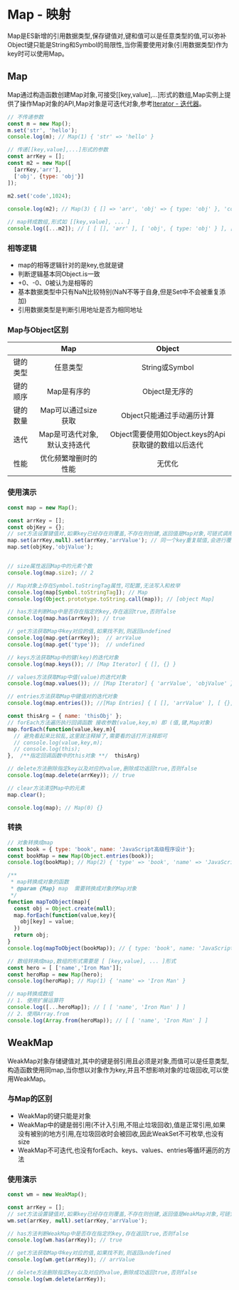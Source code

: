 # Map - 映射 <Badge text="ES6" />
Map是ES新增的引用数据类型,保存键值对,键和值可以是任意类型的值,可以弥补Object键只能是String和Symbol的局限性,当你需要使用对象(引用数据类型)作为key时可以使用Map。

## Map
Map通过构造函数创建Map对象,可接受[[key,value],...]形式的数组,Map实例上提供了操作Map对象的API,Map对象是可迭代对象,参考[Iterator - 迭代器](TODO)。
```javascript
// 不传递参数
const m = new Map();
m.set('str', 'hello');
console.log(m); // Map(1) { 'str' => 'hello' }

// 传递[[key,value],...]形式的参数
const arrKey = [];
const m2 = new Map([
  [arrKey,'arr'],
  ['obj', {type: 'obj'}]
]);

m2.set('code',1024);
 
console.log(m2); // Map(3) { [] => 'arr', 'obj' => { type: 'obj' }, 'code' => 1024 }

// map转成数组,形式如 [[key,value], ... ]
console.log([...m2]); // [ [ [], 'arr' ], [ 'obj', { type: 'obj' } ], [ 'code', 1024 ] ]
```
### 相等逻辑
 - map的相等逻辑针对的是key,也就是键
 - 判断逻辑基本同Object.is一致
 - +0、-0、0被认为是相等的
 - 基本数据类型中只有NaN比较特别(NaN不等于自身,但是Set中不会被重复添加)
 - 引用数据类型是判断引用地址是否为相同地址
 
### Map与Object区别 
|   | Map | Object  | 
|   :----:  |   :----: |   :----:  |  
| 键的类型  | 任意类型 | String或Symbol  | 
| 键的顺序 | Map是有序的  | Object是无序的 |  
| 键的数量 | Map可以通过size获取  | Object只能通过手动遍历计算 |  
| 迭代  | Map是可迭代对象,默认支持迭代 | Object需要使用如Object.keys的Api获取键的数组以后迭代  | 
| 性能  | 优化频繁增删时的性能 | 无优化  | 

### 使用演示
```javascript
const map = new Map();

const arrKey = [];
const objKey = {};
// set方法设置键值对,如果key已经存在则覆盖,不存在则创建,返回值是Map对象,可链式调用
map.set(arrKey,null).set(arrKey,'arrValue'); // 同一个key重复赋值,会进行覆盖,即保留后者赋的值
map.set(objKey,'objValue');


// size属性返回Map中的元素个数
console.log(map.size); // 2

// Map对象上存在Symbol.toStringTag属性,可配置,无法写入和枚举
console.log(map[Symbol.toStringTag]); // Map
console.log(Object.prototype.toString.call(map)); // [object Map]

// has方法判断Map中是否存在指定的key,存在返回true,否则false
console.log(map.has(arrKey)); // true

// get方法获取Map中key对应的值,如果找不到,则返回undefined
console.log(map.get(arrKey));  // arrValue
console.log(map.get('type'));  // undefined

// keys方法获取Map中的键(key)的迭代对象
console.log(map.keys()); // [Map Iterator] { [], {} }

// values方法获取Map中值(value)的迭代对象
console.log(map.values()); // [Map Iterator] { 'arrValue', 'objValue' }

// entries方法获取Map中键值对的迭代对象
console.log(map.entries()); //[Map Entries] { [ [], 'arrValue' ], [ {}, 'objValue' ] }

const thisArg = { name: 'thisObj' };
// forEach方法遍历执行回调函数 接收参数(value,key,m) 即 (值,键,Map对象)
map.forEach(function(value,key,m){
  // 避免看起来比较乱,这里就注释掉了,需要看的话打开注释即可
  // console.log(value,key,m);
  // console.log(this);
},  /**指定回调函数中的this对象 **/  thisArg)

// delete方法删除指定key以及对应的value,删除成功返回true,否则false
console.log(map.delete(arrKey)); // true

// clear方法清空Map中的元素
map.clear(); 

console.log(map); // Map(0) {}
```
### 转换
```javascript
// 对象转换成map
const book = { type: 'book', name: 'JavaScript高级程序设计'};
const bookMap = new Map(Object.entries(book));
console.log(bookMap); // Map(2) { 'type' => 'book', 'name' => 'JavaScript高级程序设计' }

/**
 * map转换成对象的函数
 * @param {Map} map  需要转换成对象的Map对象
 */
function mapToObject(map){
  const obj = Object.create(null);
  map.forEach(function(value,key){
    obj[key] = value;
  })
  return obj;
}
console.log(mapToObject(bookMap)); // { type: 'book', name: 'JavaScript高级程序设计' }

// 数组转换成map,数组的形式需要是 [ [key,value], ... ]形式
const hero = [ ['name','Iron Man']];
const heroMap = new Map(hero);
console.log(heroMap); // Map(1) { 'name' => 'Iron Man' }

// map转换成数组
// 1. 使用扩展运算符
console.log([...heroMap]); // [ [ 'name', 'Iron Man' ] ]
// 2. 使用Array.from
console.log(Array.from(heroMap)); // [ [ 'name', 'Iron Man' ] ]
```


## WeakMap
WeakMap对象存储键值对,其中的键是弱引用且必须是对象,而值可以是任意类型,构造函数使用同map,当你想以对象作为key,并且不想影响对象的垃圾回收,可以使用WeakMap。
### 与Map的区别
 - WeakMap的键只能是对象
 - WeakMap中的键是弱引用(不计入引用,不阻止垃圾回收),值是正常引用,如果没有被别的地方引用,在垃圾回收时会被回收,因此WeakSet不可枚举,也没有size
 - WeakMap不可迭代,也没有forEach、keys、values、entries等循环遍历的方法

### 使用演示
```javascript
const wm = new WeakMap();

const arrKey = [];
// set方法设置键值对,如果key已经存在则覆盖,不存在则创建,返回值是WeakMap对象,可链式调用
wm.set(arrKey, null).set(arrKey,'arrValue');

// has方法判断WeakMap中是否存在指定的key,存在返回true,否则false
console.log(wm.has(arrKey)); // true

// get方法获取Map中key对应的值,如果找不到,则返回undefined
console.log(wm.get(arrKey)); // arrValue

// delete方法删除指定key以及对应的value,删除成功返回true,否则false
console.log(wm.delete(arrKey));
```